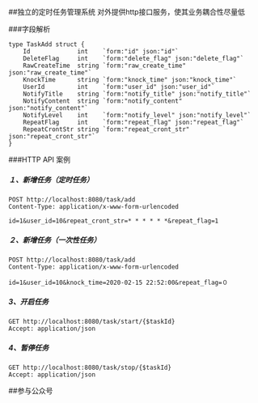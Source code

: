 ##独立的定时任务管理系统
对外提供http接口服务，使其业务耦合性尽量低


###字段解析
```
type TaskAdd struct {
    Id             int    `form:"id" json:"id"`  
	DeleteFlag     int    `form:"delete_flag" json:"delete_flag"`
	RawCreateTime  string `form:"raw_create_time" json:"raw_create_time"`
	KnockTime      string `form:"knock_time" json:"knock_time"`
	UserId         int    `form:"user_id" json:"user_id"`
	NotifyTitle    string `form:"notify_title" json:"notify_title"`
	NotifyContent  string `form:"notify_content" json:"notify_content"`
	NotifyLevel    int    `form:"notify_level" json:"notify_level"`
	RepeatFlag     int    `form:"repeat_flag" json:"repeat_flag"`
	RepeatCrontStr string `form:"repeat_cront_str" json:"repeat_cront_str"`
}

```
###HTTP API 案例
##### １、新增任务（定时任务）
```
POST http://localhost:8080/task/add
Content-Type: application/x-www-form-urlencoded

id=1&user_id=10&repeat_cront_str=* * * * * *&repeat_flag=1
```

##### ２、新增任务（一次性任务）
```
POST http://localhost:8080/task/add
Content-Type: application/x-www-form-urlencoded

id=1&user_id=10&knock_time=2020-02-15 22:52:00&repeat_flag=０
```

##### 3、开启任务
```
GET http://localhost:8080/task/start/{$taskId}
Accept: application/json

```

##### 4、暂停任务
```
GET http://localhost:8080/task/stop/{$taskId}
Accept: application/json

```


##参与公众号

```javascript
  
```